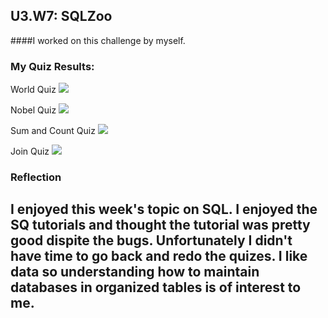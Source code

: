 ## U3.W7: SQLZoo

####I worked on this challenge by myself.



### My Quiz Results:
<p>World Quiz
	<a href="/week-7/imgs/sqlzoo_quiz1.jpg" target="_blank">
	<img src="images/sqlzoo_quiz1.jpg"></a></p>

<p>Nobel Quiz
<a href="/week-7/imgs/sqlzoo_quiz2.jpg" target="_blank">
	<img src="images/sqlzoo_quiz2.jpg"></a></p>

<p>Sum and Count Quiz
<a href="/week-7/imgs/sqlzoo_quiz3.jpg" target="_blank">
	<img src="images/sqlzoo_quiz3.jpg"></a></p>

<p>Join Quiz
<a href="/week-7/imgs/sqlzoo_quiz4.jpg" target="_blank">
	<img src="images/sqlzoo_quiz4.jpg"></a></p>



### Reflection
## I enjoyed this week's topic on SQL. I enjoyed the SQ tutorials and thought the tutorial was pretty good dispite the bugs. Unfortunately I didn't have time to go back and redo the quizes. I like data so understanding how to maintain databases in organized tables is of interest to me. 